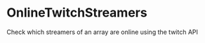 OnlineTwitchStreamers
=====================

Check which streamers of an array are online using the twitch API
